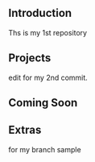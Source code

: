 ## Introduction
Ths is my 1st repository
## Projects
edit for my 2nd commit. 
## Coming Soon
## Extras
for my branch sample
